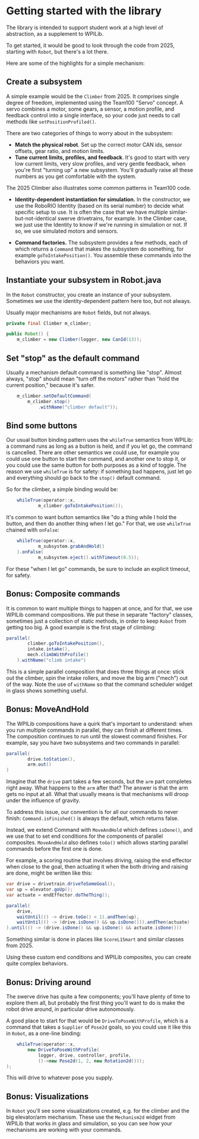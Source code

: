# Getting started with the library

The library is intended to support student work at a high level
of abstraction, as a supplement to WPILib.

To get started, it would be good to look through the code from 2025,
starting with `Robot`, but there's a lot there.

Here are some of the highlights for a simple mechanism:

## Create a subsystem

A simple example would be the `Climber` from 2025.
It comprises single degree of freedom, implemented using the Team100
"Servo" concept.  A servo combines a motor, some gears, a sensor,
a motion profile, and feedback control into a single interface, so
your code just needs to call methods like `setPositionProfiled()`.

There are two categories of things to worry about in the subsystem:

* __Match the physical robot__. Set up the correct motor CAN ids,
sensor offsets, gear ratio, and motion limits.
* __Tune current limits, profiles, and feedback__.  It's good to start with
very low current limits, very slow profiles, and very gentle feedback,
when you're first "turning up" a new subsystem.  You'll gradually
raise all these numbers as you get comfortable with the system.

The 2025 Climber also illustrates some common patterns in Team100 code.

* __Identity-dependent instantiation for simulation.__  In the constructor,
we use the RoboRIO Identity (based on its serial number) to decide what
specific setup to use.  It is often the case that we have multiple
similar-but-not-identical swerve drivetrains, for example.  In the
Climber case, we just use the Identity to know if we're running in
simulation or not.  If so, we use simulated motors and sensors.

* __Command factories.__  The subsystem provides a few methods, each
of which returns a `Command` that makes the subsystem do something,
for example `goToIntakePosition()`.  You assemble these commands into
the behaviors you want.

## Instantiate your subsystem in Robot.java

In the `Robot` constructor, you create an instance of your subsystem.
Sometimes we use the identity-dependent pattern here too, but not always.

Usually major mechanisms are `Robot` fields, but not always.

```java
private final Climber m_climber;

public Robot() {
    m_climber = new Climber(logger, new CanId(13));
```

## Set "stop" as the default command

Usually a mechanism default command is something like "stop".
Almost always, "stop" should mean "turn off the motors" rather
than "hold the current position," because it's safer.

```java
    m_climber.setDefaultCommand(
        m_climber.stop()
            .withName("climber default"));
```

## Bind some buttons

Our usual button binding pattern uses the `whileTrue` semantics
from WPILib: a command runs as long as a button is held, and if you
let go, the command is cancelled.  There are other semantics we
could use, for example you could use one button to start the command,
and another one to stop it, or you could use the same button for both
purposes as a kind of toggle.  The reason we use `whileTrue` is
for safety: if something bad happens, just let go and everything
should go back to the `stop()` default command.

So for the climber, a simple binding would be:

```java
    whileTrue(operator::x,
            m_climber.goToIntakePosition());
```

It's common to want button semantics like "do a thing while I
hold the button, and then do another thing when I let go."  For
that, we use `whileTrue` chained with `onFalse`:

```java
    whileTrue(operator::x,
            m_subsystem.grabAndHold()
    ).onFalse(
            m_subsystem.eject().withTimeout(0.5));
```

For these "when I let go" commands, be sure to include an explicit
timeout, for safety.

## Bonus: Composite commands

It is common to want multiple things to happen at once, and for
that, we use WPILib command compositions.  We put these in separate
"factory" classes, sometimes just a collection of static methods,
in order to keep `Robot` from getting too big.  A good example is
the first stage of climbing:

```java
parallel(
        climber.goToIntakePosition(),
        intake.intake(),
        mech.climbWithProfile()
    ).withName("climb intake")
```
This is a simple parallel composition that does three things
at once: stick out the climber, spin the intake rollers,
and move the big arm ("mech") out of the way.  Note the use of
`withName` so that the command scheduler widget in glass shows
something useful.

## Bonus: MoveAndHold

The WPILib compositions have a quirk that's important to understand:
when you run multiple commands in parallel, they can finish at
different times.  The composition continues to run until the slowest
command finishes.  For example, say you have two subsystems and
two commands in parallel:

```java
parallel(
        drive.toStation(),
        arm.out()
)
```

Imagine that the `drive` part takes a few seconds, but the `arm` part
completes right away.  What happens to the `arm` after that?  The
answer is that the arm gets no input at all. What
that usually means is that mechanisms will droop under the influence
of gravity.

To address this issue, our convention is for all our commands to
never finish: `Command.isFinished()` is always the default, which
returns false.

Instead, we extend Command with `MoveAndHold` which defines
`isDone()`, and we use that to set end conditions for the components
of parallel composites.  `MoveAndHold` also defines `toGo()` which
allows starting parallel commands before the first one is done.

For example, a scoring routine that involves driving, raising the
end effector when close to the goal, then actuating it when the both
driving and raising are done, might be written like this:

```java
var drive = drivetrain.driveToSomeGoal();
var up = elevator.goUp();
var actuate = endEffector.doTheThing();

parallel(
    drive,
    waitUntil(() -> drive.toGo() < 1).andThen(up),
    waitUntil(() -> (drive.isDone() && up.isDone())).andThen(actuate)
).until(() -> (drive.isDone() && up.isDone() && actuate.isDone()))
```

Something similar is done in places like `ScoreL1Smart` and similar
classes from 2025.

Using these custom end conditions and WPILib composites, you can
create quite complex behaviors.

## Bonus: Driving around

The swerve drive has quite a few components; you'll have plenty
of time to explore them all, but probably the first thing you'll
want to do is make the robot drive around, in particular drive
autonomously.

A good place to start for that would be `DriveToPoseWithProfile`,
which is a command that takes a `Supplier` of `Pose2d` goals, so you
could use it like this in `Robot`, as a one-line binding:

```java
    whileTrue(operator::x,
        new DriveToPoseWithProfile(
            logger, drive, controller, profile, 
            ()->new Pose2d(1, 2, new Rotation2d()));
);
```

This will drive to whatever pose you supply.

## Bonus: Visualizations

In `Robot` you'll see some visualizations created, e.g. for the climber
and the big elevator/arm mechanism.  These use the `Mechanism2d` widget
from WPILib that works in glass and simulation, so you can see how
your mechanisms are working with your commands.